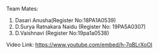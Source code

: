 Team Mates:
1. Dasari Anusha(Register No:18PA1A0539)
2. D.Surya Ratnakara Naidu (Register No: 19PA5A0307)
3. D.Vaishnavi (Register No:19pa1a0538)

Video Link:
https://www.youtube.com/embed/h-7qBLrXoOI
